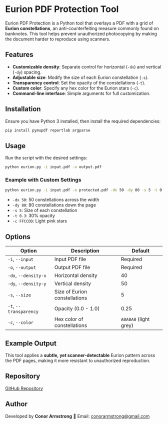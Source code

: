 # Eurion PDF Protection Tool

Eurion PDF Protection is a Python tool that overlays a PDF with a grid of **Eurion constellations**, an anti-counterfeiting measure commonly found on banknotes. This tool helps prevent unauthorized photocopying by making the document harder to reproduce using scanners.

## Features
- **Customizable density**: Separate control for horizontal (`-dx`) and vertical (`-dy`) spacing.
- **Adjustable size**: Modify the size of each Eurion constellation (`-s`).
- **Transparency control**: Set the opacity of the constellations (`-t`).
- **Custom color**: Specify any hex color for the Eurion stars (`-c`).
- **Command-line interface**: Simple arguments for full customization.

## Installation
Ensure you have Python 3 installed, then install the required dependencies:
```sh
pip install pymupdf reportlab argparse
```

## Usage
Run the script with the desired settings:
```sh
python eurion.py -i input.pdf -o output.pdf
```
### Example with Custom Settings
```sh
python eurion.py -i input.pdf -o protected.pdf -dx 50 -dy 80 -s 5 -t 0.3 -c FFCCDD
```
- `-dx 50`: 50 constellations across the width
- `-dy 80`: 80 constellations down the page
- `-s 5`: Size of each constellation
- `-t 0.3`: 30% opacity
- `-c FFCCDD`: Light pink stars

## Options
| Option | Description | Default |
|--------|-------------|---------|
| `-i`, `--input` | Input PDF file | Required |
| `-o`, `--output` | Output PDF file | Required |
| `-dx`, `--density-x` | Horizontal density | 40 |
| `-dy`, `--density-y` | Vertical density | 50 |
| `-s`, `--size` | Size of Eurion constellations | 5 |
| `-t`, `--transparency` | Opacity (0.0 - 1.0) | 0.25 |
| `-c`, `--color` | Hex color of constellations | `A0A0A0` (light grey) |

## Example Output
This tool applies a **subtle, yet scanner-detectable** Eurion pattern across the PDF pages, making it more resistant to unauthorized reproduction.

## Repository
[GitHub Repository](https://github.com/conorarmstrong/eurion)

## Author
Developed by **Conor Armstrong**
📧 Email: [conorarmstrong@gmail.com](mailto:conorarmstrong@gmail.com)
